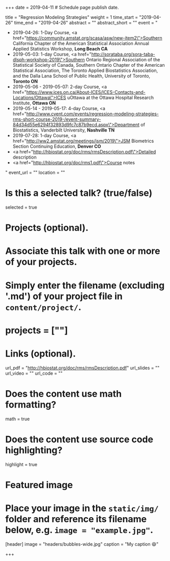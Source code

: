 +++
date = 2019-04-11  # Schedule page publish date.

title = "Regression Modeling Strategies"
weight = 1
time_start = "2019-04-26"
time_end = "2019-04-26"
abstract = ""
abstract_short = ""
event = "<ul><li>2019-04-26: 1-Day Course, <a href=\"https://community.amstat.org/scasa/asw/new-item2\">Southern California Chapter of the American Statistical Association</a> Annual Applied Statistics Workshop, <b>Long Beach CA</b></li><li>2019-05-03: 1-day Course, <a href=\"http://sorataba.org/sora-taba-dlsph-workshop-2019\">Southern Ontario Regional Association of the Statistical Society of Canada, Southern Ontario Chapter of the American Statistical Association, The Toronto Applied Biostatistics Association, and the Dalla Lana School of Public Health, University of Toronto</a>, <b>Toronto ON</b></li><li>2019-05-06 - 2019-05-07: 2-day Course, <a href=\"https://www.ices.on.ca/About-ICES/ICES-Contacts-and-Locations/Ottawa\">ICES uOttawa</a> at the Ottawa Hospital Research Institute, <b>Ottawa ON</b></li><li>2019-05-14 - 2019-05-17: 4-day Course, <a href=\"http://www.cvent.com/events/regression-modeling-strategies-rms-short-course-2019-/event-summary-84d34d55e6294f32893d9fc7c87b9ecd.aspx\">Department of Biostatistics, Vanderbilt University</a>, <b>Nashville TN</b></li><li>2019-07-28: 1-day Course, <a href=\"http://ww2.amstat.org/meetings/jsm/2019\">JSM Biometrics Section Continuing Education</a>, <b>Denver CO</b></li><li><a href=\"http://hbiostat.org/doc/rms/rmsDescription.pdf\">Detailed description</a></li><li><a href=\"http://hbiostat.org/doc/rms1.pdf\">Course notes</a></li></ul>"
event_url = ""
location = ""

# Is this a selected talk? (true/false)
selected = true

# Projects (optional).
#   Associate this talk with one or more of your projects.
#   Simply enter the filename (excluding '.md') of your project file in `content/project/`.
# projects = [""]

# Links (optional).
url_pdf = "http://hbiostat.org/doc/rms/rmsDescription.pdf"
url_slides = ""
url_video = ""
url_code = ""

# Does the content use math formatting?
math = true

# Does the content use source code highlighting?
highlight = true

# Featured image
# Place your image in the `static/img/` folder and reference its filename below, e.g. `image = "example.jpg"`.
[header]
image = "headers/bubbles-wide.jpg"
caption = "My caption :smile:"

+++
